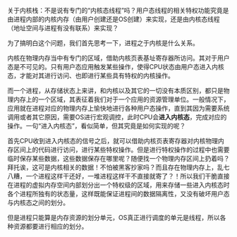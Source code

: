 关于内核栈：不是说有专门的“内核态线程”吗？用户态线程的相关特权功能究竟是由进程内部的内核内存（由用户创建还是OS创建）来实现，还是由内核态线程（地址空间与进程有没有联系）来实现？

为了搞明白这个问题，我们首先思考一下，进程之于内核是什么关系。

内核在物理内存当中有专门的区域，借助内核页表基址寄存器所访问。其对于用户态是不可见的。只有用户态应用触发某些操作，使得CPU状态由用户态进入内核态，才能对其进行访问、也即进行某些具有特权的内核操作。

而一个进程，从存储状态上来讲，和内核以及其它的一切没有本质区别，都只是物理内存上的一个区域，其表征着我们对于一个应用的资源管理单位。一般情况下，应用就在进程对应的物理内存上愉快地进行各种用户态操作，直到其因为需要系统调用或者其它原因，需要OS进行宏观调控，此时CPU会**进入内核态**，完成对应的操作。一句“进入内核态”，看似简单，但其究竟是如何实现的呢？

首先CPU收到进入内核态的信号之后，就可以借助内核页表寄存器对内核物理内存区间上的代码进行访问，进行某些特权操作。但是进行特权操作的过程中也需要临时保存某些数据，这些数据保存在哪里呢？随便找一个物理内存区间上扔着吗？拜托诶，这可是内核相关的数据！不怕被黑客抄家吗？而且存在物理内存上，乱七八糟，一个进程这样干还好，一堆进程这样干不直接就寄了？！所以我们干脆直接在进程的虚拟内存空间内部划分出一个特权级的区域，用来存储一些进入内核态时各个进程所独有的状态量，这样既能保证进程间的数据隔离性，又没有破坏用户态与内核态之间的划分。

但是进程只能算是内存资源的划分单元，OS真正进行调度的单元是线程，所以各种资源都要进行相应的划分。

